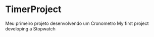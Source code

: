 # TimerProject
Meu primeiro projeto desenvolvendo um Cronometro
My first project developing a Stopwatch
